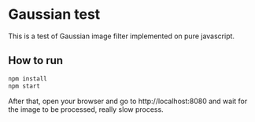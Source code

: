 # Gaussian test

This is a test of Gaussian image filter implemented on pure javascript.

## How to run

```bash
npm install
npm start
```
After that, open your browser and go to http://localhost:8080 and wait for the image to be processed, really slow process.
